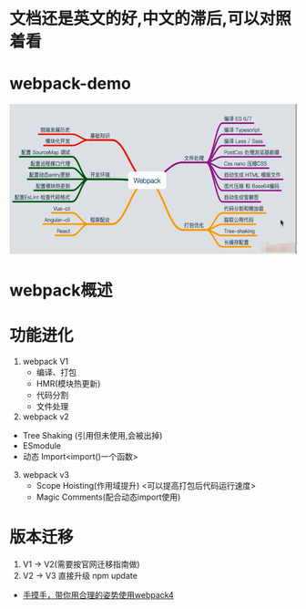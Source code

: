 # 文档还是英文的好,中文的滞后,可以对照着看
# webpack-demo
![](https://github.com/1391020381/webpack-demo/blob/master/img/webpack.png?raw=true)
# webpack概述
# 功能进化
1. webpack V1
   * 编译、打包
   * HMR(模块热更新)
   * 代码分割
   * 文件处理
 2. webpack v2
   * Tree Shaking (引用但未使用,会被出掉)
   * ESmodule
   * 动态 Import<import()一个函数>  
 3. webpack v3
    * Scope Hoisting(作用域提升)  <可以提高打包后代码运行速度>
    *  Magic Comments(配合动态import使用)  
  # 版本迁移
   1. V1 -> V2(需要按官网迁移指南做)
   2. V2 -> V3  直接升级  npm update

 * [手摸手，带你用合理的姿势使用webpack4](https://juejin.im/post/5b5d6d6f6fb9a04fea58aabc)
